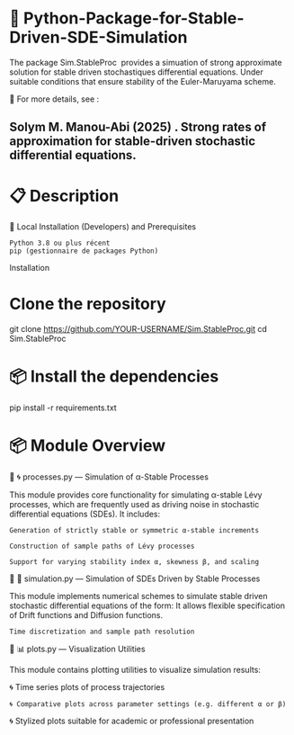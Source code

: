 # 🌋 Python-Package-for-Stable-Driven-SDE-Simulation
 
The package Sim.StableProc  provides a simuation of  strong approximate solution for stable driven stochastiques differential equations. Under suitable conditions that ensure stability of the Euler-Maruyama scheme.

 🌋 For more details, see :
 
 ## Solym M. Manou-Abi (2025) . Strong rates of approximation for stable-driven stochastic differential equations.

# 📋 Description


🚀 Local Installation (Developers) and Prerequisites

    Python 3.8 ou plus récent
    pip (gestionnaire de packages Python)

Installation

# Clone the repository
git clone https://github.com/YOUR-USERNAME/Sim.StableProc.git
cd Sim.StableProc
# 📦 Install the dependencies
pip install -r requirements.txt

# 📦 Module Overview

🚀 🌀 processes.py — Simulation of α-Stable Processes

This module provides core functionality for simulating α-stable Lévy processes, which are frequently used as driving noise in stochastic differential equations (SDEs).
It includes:

    Generation of strictly stable or symmetric α-stable increments

    Construction of sample paths of Lévy processes

    Support for varying stability index α, skewness β, and scaling

🚀 🔁 simulation.py — Simulation of SDEs Driven by Stable Processes

This module implements numerical schemes to simulate stable driven stochastic differential equations of the form:
It allows flexible specification of Drift functions and  Diffusion functions.

    Time discretization and sample path resolution

🚀 📊 plots.py — Visualization Utilities

This module contains plotting utilities to visualize simulation results:

   🌀 Time series plots of process trajectories

    🌀 Comparative plots across parameter settings (e.g. different α or β)

   🌀  Stylized plots suitable for academic or professional presentation
